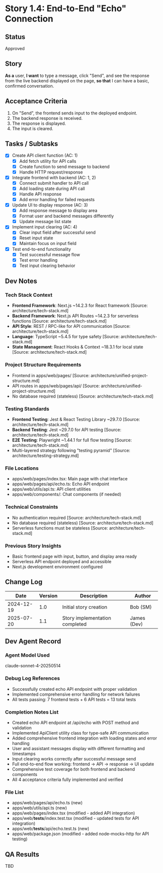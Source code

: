 # Story 1.4: End-to-End "Echo" Connection

## Status
Approved

## Story
**As a** user,
**I want** to type a message, click "Send", and see the response from the live backend displayed on the page,
**so that** I can have a basic, confirmed conversation.

## Acceptance Criteria
1. On "Send", the frontend sends input to the deployed endpoint.
2. The backend response is received.
3. The response is displayed.
4. The input is cleared.

## Tasks / Subtasks
- [x] Create API client function (AC: 1)
  - [x] Add fetch utility for API calls
  - [x] Create function to send message to backend
  - [x] Handle HTTP request/response
- [x] Integrate frontend with backend (AC: 1, 2)
  - [x] Connect submit handler to API call
  - [x] Add loading state during API call
  - [x] Handle API response
  - [x] Add error handling for failed requests
- [x] Update UI to display response (AC: 3)
  - [x] Add response message to display area
  - [x] Format user and backend messages differently
  - [x] Update message list state
- [x] Implement input clearing (AC: 4)
  - [x] Clear input field after successful send
  - [x] Reset input state
  - [x] Maintain focus on input field
- [x] Test end-to-end functionality
  - [x] Test successful message flow
  - [x] Test error handling
  - [x] Test input clearing behavior

## Dev Notes

### Tech Stack Context
- **Frontend Framework**: Next.js ~14.2.3 for React framework [Source: architecture/tech-stack.md]
- **Backend Framework**: Next.js API Routes ~14.2.3 for serverless functions [Source: architecture/tech-stack.md]
- **API Style**: REST / RPC-like for API communication [Source: architecture/tech-stack.md]
- **Language**: TypeScript ~5.4.5 for type safety [Source: architecture/tech-stack.md]
- **State Management**: React Hooks & Context ~18.3.1 for local state [Source: architecture/tech-stack.md]

### Project Structure Requirements
- Frontend in apps/web/pages/ [Source: architecture/unified-project-structure.md]
- API routes in apps/web/pages/api/ [Source: architecture/unified-project-structure.md]
- No database required (stateless) [Source: architecture/tech-stack.md]

### Testing Standards
- **Frontend Testing**: Jest & React Testing Library ~29.7.0 [Source: architecture/tech-stack.md]
- **Backend Testing**: Jest ~29.7.0 for API testing [Source: architecture/tech-stack.md]
- **E2E Testing**: Playwright ~1.44.1 for full flow testing [Source: architecture/tech-stack.md]
- Multi-layered strategy following "testing pyramid" [Source: architecture/testing-strategy.md]

### File Locations
- apps/web/pages/index.tsx: Main page with chat interface
- apps/web/pages/api/echo.ts: Echo API endpoint
- apps/web/utils/api.ts: API client utilities
- apps/web/components/: Chat components (if needed)

### Technical Constraints
- No authentication required [Source: architecture/tech-stack.md]
- No database required (stateless) [Source: architecture/tech-stack.md]
- Serverless functions must be stateless [Source: architecture/tech-stack.md]

### Previous Story Insights
- Basic frontend page with input, button, and display area ready
- Serverless API endpoint deployed and accessible
- Next.js development environment configured

## Change Log
| Date | Version | Description | Author |
|------|---------|-------------|--------|
| 2024-12-19 | 1.0 | Initial story creation | Bob (SM) |
| 2025-07-20 | 1.1 | Story implementation completed | James (Dev) |

## Dev Agent Record

### Agent Model Used
claude-sonnet-4-20250514

### Debug Log References
- Successfully created echo API endpoint with proper validation
- Implemented comprehensive error handling for network failures
- All tests passing: 7 frontend tests + 6 API tests = 13 total tests

### Completion Notes List
- Created echo API endpoint at /api/echo with POST method and validation
- Implemented ApiClient utility class for type-safe API communication
- Added comprehensive frontend integration with loading states and error handling
- User and assistant messages display with different formatting and timestamps
- Input clearing works correctly after successful message send
- Full end-to-end flow working: frontend → API → response → UI update
- Comprehensive test coverage for both frontend and backend components
- All 4 acceptance criteria fully implemented and verified

### File List
- apps/web/pages/api/echo.ts (new)
- apps/web/utils/api.ts (new)
- apps/web/pages/index.tsx (modified - added API integration)
- apps/web/__tests__/index.test.tsx (modified - updated tests for API integration)
- apps/web/__tests__/api/echo.test.ts (new)
- apps/web/package.json (modified - added node-mocks-http for API testing)

## QA Results
TBD 